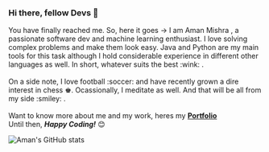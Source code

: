 ### Hi there, fellow Devs 👋

<div>
You have finally reached me. So, here it goes -> I am Aman Mishra , a passionate software dev and machine learning enthusiast. I love solving 
complex problems and make them look easy. Java and Python are my main tools for this task although I hold considerable experience in different other languages as well. In short, whatever suits the best :wink: . 
<br>
<br>
On a side note, I love football :soccer: and have recently grown a dire interest in chess ♚. Ocassionally, I meditate as well. And that will be all from my side :smiley: .
</div>
<br>

<div>
	Want to know more about me and my work, heres my <a href="https://am-coder.github.io/personal-site/"><b>Portfolio</b></a>
	<br>	
	Until then, <b><i>Happy Coding!</i></b> 😊
</div>

![Aman's GitHub stats](https://github-readme-stats.vercel.app/api?username=Am-Coder&include_all_commits=true&count_private=true&show_icons=true&theme=radical)

<!--
**Am-Coder/Am-Coder** is a ✨ _special_ ✨ repository because its `README.md` (this file) appears on your GitHub profile.

Here are some ideas to get you started:

- 🔭 I’m currently working on ...
- 🌱 I’m currently learning ...
- 👯 I’m looking to collaborate on ...
- 🤔 I’m looking for help with ...
- 💬 Ask me about ...
- 📫 How to reach me: ...
- 😄 Pronouns: ...
- ⚡ Fun fact: ...
-->
